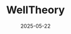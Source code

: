 ---  
layout: startup_page  
title: "WellTheory"  
id: "welltheory.com"  
permalink: "/welltheorywelltheory.com05222025/"  
website: "https://www.welltheory.com/"  
funding_round: ""  
funding_amount: "$5M"  
investors: "Samsung Next, Opal Ventures, Up2 Fund, Accel, OVO Fund, BoxGroup"  
about: "WellTheory is a virtual care platform focused on autoimmune disease, offering a research-backed program that addresses the root cause of autoimmunity. Their platform provides high-touch care led by a team of autoimmune experts, including dietitians and health coaches, aiming to reduce symptoms, improve quality of life, and lower costs."  
markets: "Health Care, Medical, Personal Health"  
hq: "Atherton, California, United States"  
founded_year: "2021"  
linkedin: "https://www.linkedin.com/company/welltheory"  
twitter: "https://twitter.com/joinwelltheory"  
instagram: ""  
facebook: "https://facebook.com/joinwelltheory"  
crunchbase: "https://www.crunchbase.com/organization/welltheory"  
pitchbook: "https://pitchbook.com/profiles/company/494839-45"  

date_display: "22-May-2025"  
date: "2025-05-22"

# SEO Optimization  
meta_title: "WellTheory -  Funding ($5M)"  
meta_description: "WellTheory, WellTheory is a virtual care platform focused on autoimmune disease, offering a research-backed program that addresses the root cause of autoimmunity...."  
meta_keywords: "WellTheory, Health Care, Medical, Personal Health,  funding"  
canonical_url: "https://startup.projectstartups.com/welltheorywelltheory.com05222025/"  
---